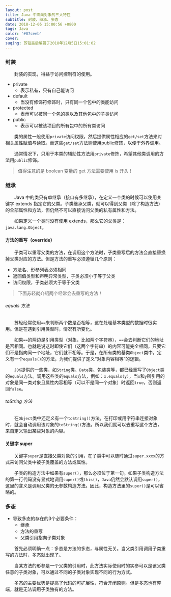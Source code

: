 ```yaml
---
layout: post
title: Java 中面向对象的三大特性
subtitle: 封装、继承、多态
date: 2018-12-05 15:00:56 +0800
tags: Java
color: '#87ceeb'
cover:
suqing: 苏轻最后编辑于2018年12月5日15:01:02
---
```


### 封装
　　封装的实现，得益于访问控制符的使用。
- private
  - 表示私有，只有自己能访问
- default
  - 当没有修饰符修饰时，只有同一个包中的类能访问
- protected
  - 表示可以被同一个包的类以及其他包中的子类访问
- public
  - 表示可以被该项目的所有包中的所有类访问

　　类的属性一般使用`private`访问权限，然后提供属性相应的`get/set`方法来对相关属性赋值与读取。而这些`get/set`方法则使用public修饰，以便于外界调用。

　　通常情况下，只用于本类的辅助性方法用`private`修饰，希望其他类调用的方法用`public`修饰。

> 值得注意的是 boolean 变量的 get 方法需要使用 is 开头！

### 继承

　　Java 中的类只有单继承（接口有多继承），在定义一个类的时候可以使用关键字 extends 指定它的父类。子类继承父类，就可以得到父类（除了构造方法）的全部属性和方法，但仍然不可以直接访问父类的私有属性和方法。

　　如果定义一个类时没有使用 extends，那么它的父类是：`java.lang.Object`。

#### 方法的重写（override）

　　子类可以重写父类的方法，在调用这个方法时，子类重写后的方法会直接替换掉父类对应的方法。但是方法的重写必须遵循几个原则：
  - 方法名、形参列表必须相同
  - 返回值类型和声明异常类型，子类必须小于等于父类
  - 访问权限，子类必须大于等于父类

> 下面苏轻就介绍两个经常会去重写的方法！

###### equals 方法

　　苏轻经常使用`==`来判断两个数是否相等，这在处理基本类型的数据时很实用。但是在遇到引用类型时，情况有所变化。

　　如果`==`的两边是引用类型（对象，比如两个字符串），`==`会去判断它们的地址是否相同。也就是说这时即使它们（这两个字符串）的内容可能完全相同，只要它们不是指向同一个地址，它们就不相等。于是，在所有类的基类`Object`类中，定义有一个`equals()`的方法，为我们提供了定义“对象内容相等”的逻辑。

　　`JDK`提供的一些类，如`String`类、`Date`类、包装类等，都已经重写了`Object`类的`equals`方法。调用这些类的`equals`方法，例如：`x.equals(y)`，当`x`和`y`所引用的对象是同一类对象且属性内容相等（可以不是同一个对象）时返回`true`，否则返回`false`。

###### toString 方法

　　在`Object`类中还定义有一个`toString()`方法，在打印或用字符串连接对象时，就会自动调用该对象的`toString()`方法。所以我们就可以去重写这个方法，来自定义输出某些对象的内容。

#### 关键字 super

　　关键字`super`是直接父类对象的引用，在子类中可以随时通过`super.xxxx`的方式来访问父类中被子类覆盖的方法或属性。

　　子类的构造方法中如果有`super()`，那么必须位于第一句。如果子类构造方法的第一行代码没有显式地调用`super()`或`this()`，`Java`仍然会默认调用`super()`，这里的含义是调用父类的无参数构造方法。因此，构造方法里的`super()`是可以省略的。

### 多态

- 导致多态的存在的3个必要条件：
  - 继承
  - 方法的重写
  - 父类引用指向子类对象

　　首先必须明确一点：多态是方法的多态，与属性无关。当父类引用调用子类重写的方法时，多态就出现了。

　　当某方法的形参是一个父类的引用时，此方法实际使用时的实参可以是该父类任意的子类对象，可以通过不同的子类对象实现不同的行为方式。

　　多态的主要优势是提高了代码的可扩展性，符合开闭原则。但是多态也有弊端，就是无法调用子类独有的方法。



















